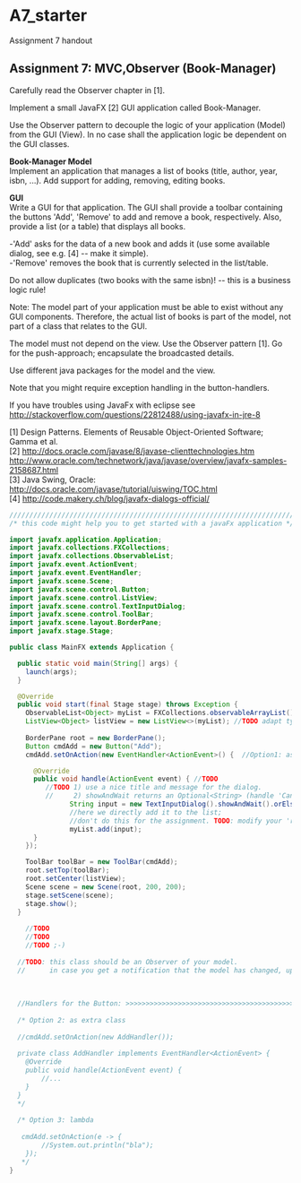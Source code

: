 # A7_starter

Assignment 7 handout

Assignment 7: MVC,Observer (Book-Manager)
----------------------------------------------

Carefully read the Observer chapter in [1].

Implement a small JavaFX [2] GUI application called Book-Manager.

Use the Observer pattern to decouple the logic of your application (Model) from the GUI (View).
In no case shall the application logic be dependent on the GUI classes.


**Book-Manager Model**  
Implement an application that manages a list of books (title, author, year, isbn, ...). 
Add support for adding, removing, editing books.

**GUI**  
Write a GUI for that application. 
The GUI shall provide a toolbar containing the buttons 'Add', 'Remove' to add and remove a book, respectively.
Also, provide a list (or a table) that displays all books.

-'Add' asks for the data of a new book and adds it (use some available dialog, see e.g. [4] -- make it simple).  
-'Remove' removes the book that is currently selected in the list/table.

Do not allow duplicates (two books with the same isbn)!  -- this is a business logic rule!

Note: The model part of your application must be able to exist without any GUI components.
Therefore, the actual list of books is part of the model, not part of a class that relates to the GUI.

The model must not depend on the view. Use the Observer pattern [1]. 
Go for the push-approach; encapsulate the broadcasted details.

Use different java packages for the model and the view.

Note that you might require exception handling in the button-handlers.

If you have troubles using JavaFx with eclipse see http://stackoverflow.com/questions/22812488/using-javafx-in-jre-8

[1] Design Patterns. Elements of Reusable Object-Oriented Software; Gamma et al.  
[2] http://docs.oracle.com/javase/8/javase-clienttechnologies.htm  
    http://www.oracle.com/technetwork/java/javase/overview/javafx-samples-2158687.html  
[3] Java Swing, Oracle: http://docs.oracle.com/javase/tutorial/uiswing/TOC.html  
[4] http://code.makery.ch/blog/javafx-dialogs-official/

```java
////////////////////////////////////////////////////////////////////////////////
/* this code might help you to get started with a javaFx application */

import javafx.application.Application;
import javafx.collections.FXCollections;
import javafx.collections.ObservableList;
import javafx.event.ActionEvent;
import javafx.event.EventHandler;
import javafx.scene.Scene;
import javafx.scene.control.Button;
import javafx.scene.control.ListView;
import javafx.scene.control.TextInputDialog;
import javafx.scene.control.ToolBar;
import javafx.scene.layout.BorderPane;
import javafx.stage.Stage;

public class MainFX extends Application {

  public static void main(String[] args) {
    launch(args);   
  }

  @Override
  public void start(final Stage stage) throws Exception {
    ObservableList<Object> myList = FXCollections.observableArrayList(); //TODO adapt type to your needs
    ListView<Object> listView = new ListView<>(myList); //TODO adapt type to your needs
    
    BorderPane root = new BorderPane();
    Button cmdAdd = new Button("Add");
    cmdAdd.setOnAction(new EventHandler<ActionEvent>() {  //Option1: as anonymous class (see below)

      @Override
      public void handle(ActionEvent event) { //TODO
         //TODO 1) use a nice title and message for the dialog. 
      	 //     2) showAndWait returns an Optional<String> (handle 'Cancel' properly)
			   String input = new TextInputDialog().showAndWait().orElse(null); 
			   //here we directly add it to the list; 
			   //don't do this for the assignment. TODO: modify your 'real' model (add a new entry).
			   myList.add(input);
      }
    });

    ToolBar toolBar = new ToolBar(cmdAdd);
    root.setTop(toolBar);
    root.setCenter(listView);
    Scene scene = new Scene(root, 200, 200);
    stage.setScene(scene);
    stage.show();
  }
	
	//TODO
	//TODO
	//TODO ;-)
  
  //TODO: this class should be an Observer of your model. 
  //      in case you get a notification that the model has changed, update the list of your listView (i.e., myList)
  
  
  
  //Handlers for the Button: >>>>>>>>>>>>>>>>>>>>>>>>>>>>>>>>>>>>>>>>>>
  
  /* Option 2: as extra class
  
  //cmdAdd.setOnAction(new AddHandler());
  
  private class AddHandler implements EventHandler<ActionEvent> {
    @Override
    public void handle(ActionEvent event) { 
    	//...
    }
  }
  */
  
  /* Option 3: lambda
    
   cmdAdd.setOnAction(e -> {
    	//System.out.println("bla");
    });
   */
}

```
